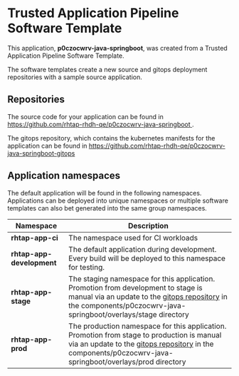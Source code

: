# Trusted Application Pipeline Software Template

This application, **p0czocwrv-java-springboot**, was created from a Trusted Application Pipeline Software Template.

The software templates create a new source and gitops deployment repositories with a sample source application. 

## Repositories

The source code for your application can be found in [https://github.com/rhtap-rhdh-qe/p0czocwrv-java-springboot ](https://github.com/rhtap-rhdh-qe/p0czocwrv-java-springboot ).
 
The gitops repository, which contains the kubernetes manifests for the application can be found in 
[https://github.com/rhtap-rhdh-qe/p0czocwrv-java-springboot-gitops ](https://github.com/rhtap-rhdh-qe/p0czocwrv-java-springboot-gitops ) 

## Application namespaces 

The default application will be found in the following namespaces. Applications can be deployed into unique namespaces or multiple software templates can also bet generated into the same group namespaces.  

|  Namespace   |  Description   |  
| -------- | -------- |
| **rhtap-app-ci** | The namespace used for CI workloads |
| **rhtap-app-development** | The default application during development. Every build will be deployed to this namespace for testing. |
| **rhtap-app-stage** | The staging namespace for this application. Promotion from development to stage is manual via an update to the [gitops repository](https://github.com/rhtap-rhdh-qe/p0czocwrv-java-springboot-gitops ) in the components/p0czocwrv-java-springboot/overlays/stage directory |
| **rhtap-app-prod** | The production namespace for this application. Promotion from stage to production is manual via an update to the [gitops repository](https://github.com/rhtap-rhdh-qe/p0czocwrv-java-springboot-gitops ) in the components/p0czocwrv-java-springboot/overlays/prod directory |